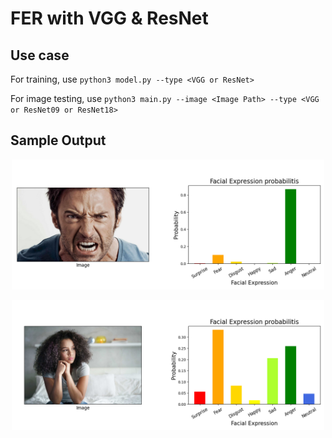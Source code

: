 # FER with VGG & ResNet

## Use case
For training, use `python3 model.py --type <VGG or ResNet>`

For image testing, use `python3 main.py --image <Image Path> --type <VGG or ResNet09 or ResNet18>`

## Sample Output

<p align="center">
  <img src="./result.png" alt="res" width=500//>
</p>
<p align="center">
  <img src="./result2.png" alt="res" width=500//>
</p>
